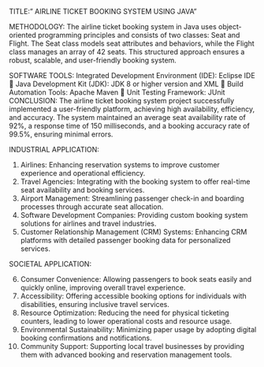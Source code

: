 TITLE:” AIRLINE TICKET BOOKING SYSTEM USING JAVA” 

METHODOLOGY: The airline ticket booking system in Java uses object-oriented programming principles and consists of two classes: Seat and Flight. The Seat class models seat attributes and behaviors, while the Flight class manages an array of 42 seats. This structured approach ensures a robust, scalable, and user-friendly booking system.

SOFTWARE TOOLS: Integrated Development Environment (IDE): Eclipse IDE  Java Development Kit (JDK): JDK 8 or higher version and XML  Build Automation Tools: Apache Maven  Unit Testing Framework: JUnit CONCLUSION: The airline ticket booking system project successfully implemented a user-friendly platform, achieving high availability, efficiency, and accuracy. The system maintained an average seat availability rate of 92%, a response time of 150 milliseconds, and a booking accuracy rate of 99.5%, ensuring minimal errors.

INDUSTRIAL APPLICATION:

1. Airlines: Enhancing reservation systems to improve customer experience and operational efficiency.
2. Travel Agencies: Integrating with the booking system to offer real-time seat availability and booking services.
3. Airport Management: Streamlining passenger check-in and boarding processes through accurate seat allocation.
4. Software Development Companies: Providing custom booking system solutions for airlines and travel industries.
5. Customer Relationship Management (CRM) Systems: Enhancing CRM platforms with detailed passenger booking data for personalized services.

SOCIETAL APPLICATION:

6. Consumer Convenience: Allowing passengers to book seats easily and quickly online, improving overall travel experience.
7. Accessibility: Offering accessible booking options for individuals with disabilities, ensuring inclusive travel services.
8. Resource Optimization: Reducing the need for physical ticketing counters, leading to lower operational costs and resource usage.
9. Environmental Sustainability: Minimizing paper usage by adopting digital booking confirmations and notifications.
10. Community Support: Supporting local travel businesses by providing them with advanced booking and reservation management tools.
